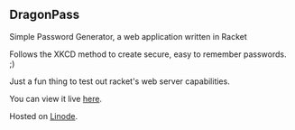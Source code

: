 ## DragonPass

Simple Password Generator, a web application written in Racket

Follows the XKCD method to create secure, easy to remember passwords. ;) 

Just a fun thing to test out racket's web server capabilities.

You can view it live [here](http://74.207.227.49/).

Hosted on [Linode](https://www.linode.com/).
